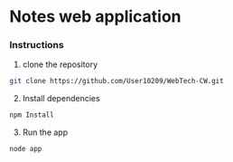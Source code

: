 # Notes web application

### Instructions
1. clone the repository
``` bash
git clone https://github.com/User10209/WebTech-CW.git
```

2. Install dependencies
```bash
npm Install
```
3. Run the app
```bash
node app
```